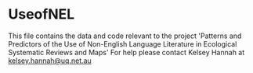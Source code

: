 # UseofNEL

This file contains the data and code relevant to the project 'Patterns and Predictors of the Use of Non-English Language Literature in Ecological Systematic Reviews and Maps'
For help please contact Kelsey Hannah at kelsey.hannah@uq.net.au
